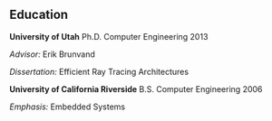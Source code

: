 ## Education

**University of Utah**
Ph.D. Computer Engineering 2013

*Advisor:* Erik Brunvand

*Dissertation:* Efficient Ray Tracing Architectures

**University of California Riverside**
B.S. Computer Engineering 2006

*Emphasis:* Embedded Systems
